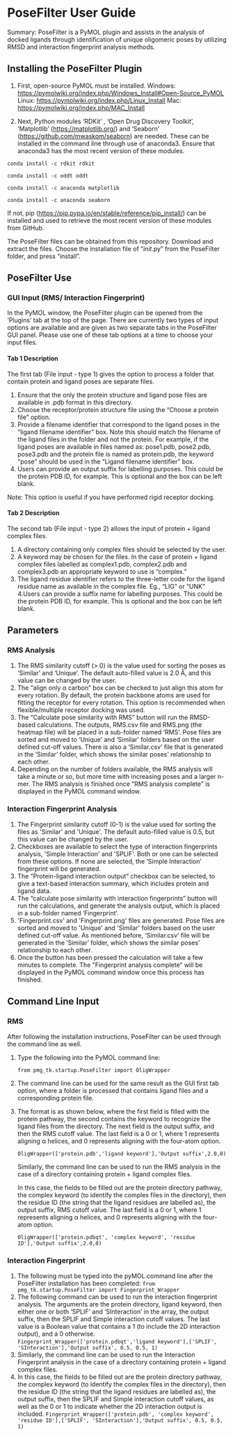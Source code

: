 # PoseFilter User Guide 

Summary: PoseFilter is a PyMOL plugin and assists in the analysis of docked ligands through identification of unique oligomeric poses by utilizing RMSD and interaction fingerprint analysis methods.  

## Installing the PoseFilter Plugin 

   1. First, open-source PyMOL must be installed. Windows: https://pymolwiki.org/index.php/Windows_Install#Open-Source_PyMOL Linux: https://pymolwiki.org/index.php/Linux_Install  Mac: https://pymolwiki.org/index.php/MAC_Install 

   2. Next, Python modules ‘RDKit’ , ‘Open Drug Discovery Toolkit’, ‘Matplotlib’ (https://matplotlib.org/) and ‘Seaborn’ (https://github.com/mwaskom/seaborn) are needed. These can be installed in the command line through use of anaconda3. Ensure that anaconda3 has the most recent version of these modules. 

    conda install -c rdkit rdkit  

    conda install -c oddt oddt  

    conda install -c anaconda matplotlib 

    conda install -c anaconda seaborn 

   If not, pip (https://pip.pypa.io/en/stable/reference/pip_install/) can be installed and used to retrieve the most recent version of these modules from GitHub. 

   The PoseFilter files can be obtained from this repository. Download and extract the files. Choose the installation file of “_init_.py” from the PoseFilter folder, and press “install”. 

## PoseFilter Use 

### GUI Input (RMS/ Interaction Fingerprint) 

In the PyMOL window, the PoseFilter plugin can be opened from the ‘Plugins’ tab at the top of the page.
There are currently two types of input options are available and are given as two separate tabs in the PoseFilter GUI panel.
Please use one of these tab options at a time to choose your input files.

#### Tab 1 Description
The first tab (File input - type 1) gives the option to process a
folder that contain protein and ligand poses are separate files.
1. Ensure that the only the protein structure and ligand pose files are available in .pdb format in this directory. 
2. Choose the receptor/protein structure file using the “Choose a protein file” option.
3. Provide a filename identifier that correspond to the ligand poses in the “ligand filename identifier” box. Note this should match the filename of the ligand files in the folder and not the protein. For example, if the ligand poses are available in files named as: pose1.pdb, pose2.pdb, pose3.pdb and the protein file is named as protein.pdb, the keyword “pose” should be used in the “Ligand filename identifier” box.  
4. Users can provide an output suffix for labelling purposes. This could be the protein PDB ID, for example. This is optional and the box can be left blank. 

Note: This option is useful if you have performed rigid receptor docking.  

#### Tab 2 Description 
The second tab (File input - type 2) allows the input of protein + ligand complex files.

1. A directory containing only complex files should be selected by the user. 
2. A keyword may be chosen for the files. In the case of protein + ligand complex files labelled as complex1.pdb, complex2.pdb and complex3.pdb an appropriate keyword to use is “complex.” 
3. The ligand residue identifier refers to the three-letter code for the ligand residue name as available in the complex file. Eg., “LIG” or “UNK” 
4.Users can provide a suffix name for labelling purposes. This could be the protein PDB ID, for example. This is optional and the box can be left blank. 

## Parameters 

### RMS Analysis 

1. The RMS similarity cutoff (> 0) is the value used for sorting the poses as ‘Similar’ and ‘Unique’. The default auto-filled value is 2.0 Å, and this value can be changed by the user.  
2. The “align only α carbon” box can be checked to just align this atom for every rotation. By default, the protein backbone atoms are used for fitting the receptor for every rotation. This option is recommended when flexible/multiple receptor docking was used. 
3. The “Calculate pose similarity with RMS” button will run the RMSD-based calculations. The outputs, RMS.csv file and RMS.png (the heatmap file) will be placed in a sub-folder named ‘RMS’. Pose files are sorted and moved to ‘Unique’ and ‘Similar’ folders based on the user defined cut-off values. There is also a ‘Similar.csv’ file that is generated in the ‘Similar’ folder, which shows the similar poses’ relationship to each other. 
4. Depending on the number of folders available, the RMS analysis will take a minute or so, but more time with increasing poses and a larger n-mer. The RMS analysis is finished once “RMS analysis complete” is displayed in the PyMOL command window. 

### Interaction Fingerprint Analysis 

1. The Fingerprint similarity cutoff (0-1) is the value used for sorting the files as 'Similar' and 'Unique'. The default auto-filled value is 0.5, but this value can be changed by the user.  
2. Checkboxes are available to select the type of interaction fingerprints analysis, 'Simple Interaction' and 'SPLIF'. Both or one can be selected from these options. If none are selected, the ‘Simple Interaction’ fingerprint will be generated. 
3. The “Protein-ligand interaction output” checkbox can be selected, to give a text-based interaction summary, which includes protein and ligand data. 
4. The “calculate pose similarity with interaction fingerprints” button will run the calculations, and generate the analysis output, which is placed in a sub-folder named ‘Fingerprint’. 
5. 'Fingerprint.csv' and 'Fingerprint.png' files are generated. Pose files are sorted and moved to 'Unique' and 'Similar' folders based on the user defined cut-off value.  As mentioned before, ‘Similar.csv’ file will be generated in the ‘Similar’ folder, which shows the similar poses’ relationship to each other. 
6. Once the button has been pressed the calculation will take a few minutes to complete. The "Fingerprint analysis complete” will be displayed in the PyMOL command window once this process has finished. 

## Command Line Input 

### RMS 
After following the installation instructions, PoseFilter can be used through the command line as well. 
1. Type the following into the PyMOL command line:

     `from pmg_tk.startup.PoseFilter import OligWrapper`
    
2. The command line can be used for the same result as the GUI first tab option, where a folder is processed that contains ligand files and a corresponding protein file. 

3. The format is as shown below, where the first field is filled with the protein pathway, the second contains the keyword to recognize the ligand files from the directory. The next field is the output suffix, and then the RMS cutoff value. The last field is a 0 or 1, where 1 represents aligning α helices, and 0 represents aligning with the four-atom option. 

    `OligWrapper(['protein.pdb','ligand keyword'],'Output suffix',2.0,0)` 

    Similarly, the command line can be used to run the RMS analysis in the case of a directory containing protein + ligand complex files. 

    In this case, the fields to be filled out are the protein directory pathway, the complex keyword (to identify the complex files in the directory), then the residue ID (the string that the ligand residues are labelled as), the output suffix, RMS cutoff value. The last field is a 0 or 1, where 1 represents aligning α helices, and 0 represents aligning with the four-atom option. 

    `OligWrapper(['protein.pdbqt', 'complex keyword', 'residue ID'],'Output suffix',2.0,0)`

### Interaction Fingerprint  
1. The following must be typed into the pyMOL command line after the PoseFilter installation has been completed:
`from pmg_tk.startup.PoseFilter import Fingerprint_Wrapper`
2. The following command can be used to run the interaction fingerprint analysis. The arguments are the protein directory, ligand keyword, then either one or both ‘SPLIF’ and ‘SInteraction’ in the array, the output suffix, then the SPLIF and Simple interaction cutoff values. The last value is a Boolean value that contains a 1 (to include the 2D interaction output), and a 0 otherwise.  
`Fingerprint_Wrapper(['protein.pdbqt','ligand keyword'],['SPLIF', 'SInteraction'],'Output suffix', 0.5, 0.5, 1)`
3. Similarly, the command line can be used to run the Interaction Fingerprint analysis in the case of a directory containing protein + ligand complex files. 
4. In this case, the fields to be filled out are the protein directory pathway, the complex keyword (to identify the complex files in the directory), then the residue ID (the string that the ligand residues are labelled as), the output suffix, then the SPLIF and Simple interaction cutoff values, as well as the 0 or 1 to indicate whether the 2D interaction output is included. 
`Fingerprint_Wrapper(['protein.pdb', 'complex keyword', 'residue ID'],['SPLIF', 'SInteraction'],'Output suffix', 0.5, 0.5, 1)`

 